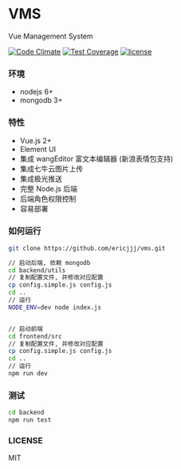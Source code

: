 # VMS
Vue Management System

[![Code Climate](https://codeclimate.com/repos/58edfcb0bab24b0265000e3b/badges/be1cc8f745e432cd57ec/gpa.svg)](https://codeclimate.com/repos/58edfcb0bab24b0265000e3b/feed)
[![Test Coverage](https://codeclimate.com/repos/58edfcb0bab24b0265000e3b/badges/be1cc8f745e432cd57ec/coverage.svg)](https://codeclimate.com/repos/58edfcb0bab24b0265000e3b/coverage)
[![license](https://img.shields.io/github/license/mashape/apistatus.svg)](LICENSE)

### 环境
* nodejs 6+
* mongodb 3+

### 特性

* Vue.js 2+
* Element UI
* 集成 wangEditor 富文本编辑器 (新浪表情包支持)
* 集成七牛云图片上传
* 集成极光推送
* 完整 Node.js 后端
* 后端角色权限控制
* 容易部署

### 如何运行

```bash
git clone https://github.com/ericjjj/vms.git

// 启动后端, 依赖 mongodb
cd backend/utils
// 复制配置文件, 并修改对应配置
cp config.simple.js config.js
cd ..
// 运行
NODE_ENV=dev node index.js


// 启动前端
cd frontend/src
// 复制配置文件, 并修改对应配置
cp config.simple.js config.js
cd ..
// 运行
npm run dev
```

### 测试
```bash
cd backend
npm run test
```


### LICENSE
MIT



